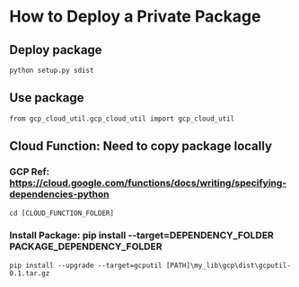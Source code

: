 # How to Deploy a Private Package


## Deploy package
```
python setup.py sdist
```
## Use package
```
from gcp_cloud_util.gcp_cloud_util import gcp_cloud_util
```

## Cloud Function: Need to copy package locally
### GCP Ref: https://cloud.google.com/functions/docs/writing/specifying-dependencies-python
```
cd [CLOUD_FUNCTION_FOLDER]
```

### Install Package: pip install --target=DEPENDENCY_FOLDER PACKAGE_DEPENDENCY_FOLDER
```
pip install --upgrade --target=gcputil [PATH]\my_lib\gcp\dist\gcputil-0.1.tar.gz
```

